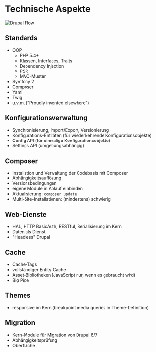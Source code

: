 # Technische Aspekte

![Drupal Flow](https://www.drupal.org/files/drupal_flow_0.gif)

## Standards

* OOP
    * PHP 5.4+
    * Klassen, Interfaces, Traits
    * Dependency Injection
    * PSR
    * MVC-Muster
* Symfony 2
* Composer
* Yaml
* Twig
* u.v.m. ("Proudly invented elsewhere")


## Konfigurationsverwaltung

* Synchronisierung, Import/Export, Versionierung
* Konfigurations-Entitäten (für wiederkehrende Konfigurationsobjekte)
* Config API (für einmalige Konfigurationsobjekte)
* Settings API (umgebungsabhängig)


## Composer

* Installation und Verwaltung der Codebasis mit Composer
* Abhängigkeitsauflösung
* Versionsbedingungen
* eigene Module in Ablauf einbinden
* Aktualisierung: `composer update`
* Multi-Site-Installationen: (mindestens) schwierig


## Web-Dienste

* HAL, HTTP BasicAuth, RESTful, Serialisierung im Kern
* Daten als Dienst
* "Headless" Drupal


## Cache

* Cache-Tags
* vollständiger Entity-Cache
* Asset-Bibliotheken (JavaScript nur, wenn es gebraucht wird)
* Big Pipe


## Themes

* responsive im Kern (breakpoint media queries in Theme-Definition)


## Migration

* Kern-Module für Migration von Drupal 6/7
* Abhängigkeitsprüfung
* Oberfläche
